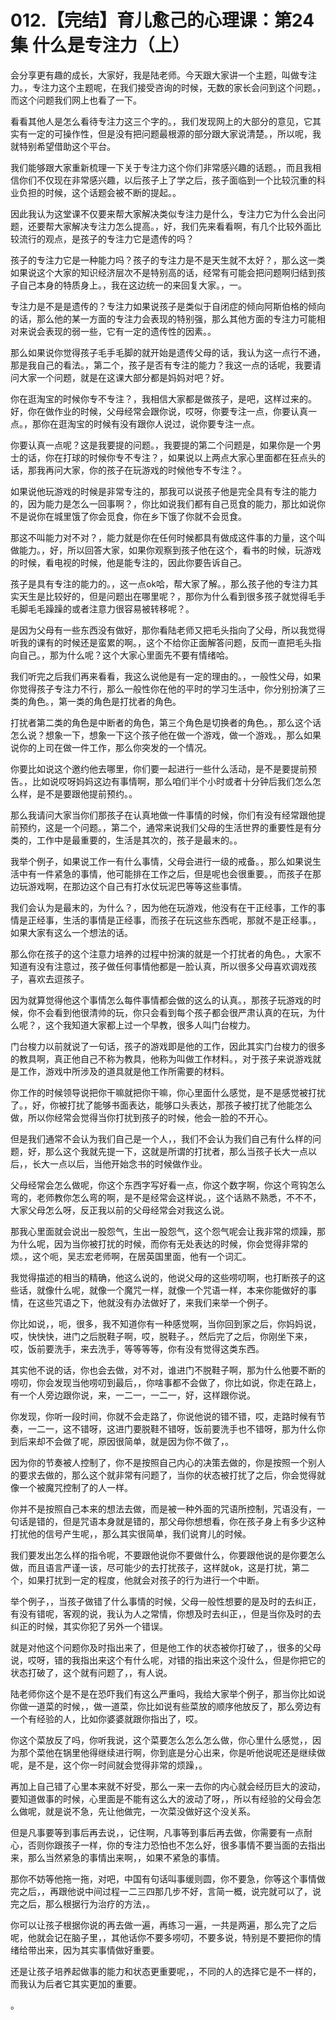 # 012.【完结】育儿愈己的心理课：第24集 什么是专注力（上）

会分享更有趣的成长，大家好，我是陆老师。今天跟大家讲一个主题，叫做专注力。，专注力这个主题呢，在我们接受咨询的时候，无数的家长会问到这个问题。，而这个问题我们网上也看了一下。

看看其他人是怎么看待专注力这三个字的。，我们发现网上的大部分的意见，它其实有一定的可操作性，但是没有把问题最根源的部分跟大家说清楚。，所以呢，我就特别希望借助这个平台。

我们能够跟大家重新梳理一下关于专注力这个你们非常感兴趣的话题。，而且我相信你们不仅现在非常感兴趣，以后孩子上了学之后，孩子面临到一个比较沉重的科业负担的时候，这个话题会被不断的提起。。

因此我认为这堂课不仅要来帮大家解决类似专注力是什么，专注力它为什么会出问题，还要帮大家解决专注力怎么提高。，好，我们先来看看啊，有几个比较外面比较流行的观点，是孩子的专注力它是遗传的吗？

孩子的专注力它是一种能力吗？孩子的专注力是不是天生就不太好？，那么这一类如果说这个大家的知识经济层次不是特别高的话，经常有可能会把问题啊归结到孩子自己本身的特质身上。，我在这边统一的来回复大家。，一。

专注力是不是是遗传的？专注力如果说孩子是类似于自闭症的倾向阿斯伯格的倾向的话，那么他的某一方面的专注力会表现的特别强，那么其他方面的专注力可能相对来说会表现的弱一些，它有一定的遗传性的因素。。

那么如果说你觉得孩子毛手毛脚的就开始是遗传父母的话，我认为这一点行不通，那是我自己的看法。，第二个，孩子是否有专注的能力？我这一点的话呢，我要请问大家一个问题，就是在这课大部分都是妈妈对吧？好。

你在逛淘宝的时候你专不专注？，我相信大家都是做孩子，是吧，这样过来的。好，你在做作业的时候，父母经常会跟你说，哎呀，你要专注一点，你要认真一点。，那你在逛淘宝的时候有没有跟你人说过，说你要专注一点。

你要认真一点呢？这是我要提的问题。，我要提的第二个问题是，如果你是一个男士的话，你在打球的时候你专不专注？，如果说以上两点大家心里面都在狂点头的话，那我再问大家，你的孩子在玩游戏的时候他专不专注？。

如果说他玩游戏的时候是非常专注的，那我可以说孩子他是完全具有专注的能力的，因为能力是怎么一回事啊？，你比如说我们都有自己觅食的能力，那比如说你不是说你在城里饿了你会觅食，你在乡下饿了你就不会觅食。

那这不叫能力对不对？，能力就是你在任何时候都具有做成这件事的力量，这个叫做能力。，好，所以回答大家，如果你观察到孩子他在这个，看书的时候，玩游戏的时候，看电视的时候，他是能专注的，因此你要告诉自己。

孩子是具有专注的能力的。，这一点ok哈，帮大家了解。，那么孩子他的专注力其实天生是比较好的，但是问题出在哪里呢？，那你为什么看到很多孩子就觉得毛手毛脚毛毛躁躁的或者注意力很容易被转移呢？。

是因为父母有一些东西没有做好，那你看陆老师又把毛头指向了父母，所以我觉得听我的课有的时候还是蛮累的啊。，这个不给你正面解答问题，反而一直把毛头指向自己。，那为什么呢？这个大家心里面先不要有情绪哈。

我们听完之后我们再来看看，我这么说他是有一定的理由的。，一般性父母，如果你觉得孩子专注力不行，那么一般性你在他的平时的学习生活中，你分别扮演了三类的角色。，第一类的角色是打扰者的角色。

打扰者第二类的角色是中断者的角色，第三个角色是切换者的角色。，那么这个话怎么说？想象一下，想象一下这个孩子他在做一个游戏，做一个游戏。，那么如果说你的上司在做一件工作，那么你突发的一个情况。

你要比如说这个邀约他去哪里，你们要一起进行一些什么活动，是不是要提前预告。，比如说哎呀妈妈这边有事情啊，那么咱们半个小时或者十分钟后我们怎么怎么样，是不是要跟他提前预约。。

那么我请问大家当你们那孩子在认真地做一件事情的时候，你们有没有经常跟他提前预约，这是一个问题。，第二个，通常来说我们父母的生活世界的重要性是有分类的，工作中是最重要的，生活是其次的，孩子是最末的。。

我举个例子，如果说工作一有什么事情，父母会进行一级的戒备。，那么如果说生活中有一件紧急的事情，他可能排在工作之后，但是呢也会很重要。，而孩子在那边玩游戏啊，在那边这个自己有打水仗玩泥巴等等这些事情。

我们会认为是最末的，为什么？，因为他在玩游戏，他没有在干正经事，工作的事情是正经事，生活的事情是正经事，而孩子在玩这些东西呢，那就不是正经事。，如果大家有这么一个想法的话。

那么你在孩子的这个注意力培养的过程中扮演的就是一个打扰者的角色。，大家不知道有没有注意过，孩子做任何事情他都是一脸认真，所以很多父母喜欢调戏孩子，喜欢去逗孩子。

因为就算觉得他这个事情怎么每件事情都会做的这么的认真。，那孩子玩游戏的时候，你不会看到他很清帅的玩，你只会看到每个孩子都会很严肃认真的在玩，为什么呢？，这个我知道大家都上过一个早教，很多人叫门台梭力。

门台梭力以前就说了一句话，孩子的游戏即是他的工作，因此其实门台梭力的很多的教具啊，真正他自己不称为教具，他称为叫做工作材料。，对于孩子来说游戏就是工作，游戏中所涉及的道具就是他工作所需要的材料。

你工作的时候领导说把你干嘛就把你干嘛，你心里面什么感觉，是不是感觉被打扰了。，好，你被打扰了能够书面表达，能够口头表达，那孩子被打扰了他能怎么做，所以你经常会觉得当你打扰到孩子的时候，他会一脸的不开心。

但是我们通常不会认为我们自己是一个人，，我们不会认为我们自己有什么样的问题，好，那么这个我就先提一下，这就是所谓的打扰者，那么当孩子长大一点以后，，长大一点以后，当他开始念书的时候做作业。

父母经常会怎么做呢，你这个东西字写好看一点，你这个数字啊，你这个弯钩怎么弯的，老师教你怎么弯的啊，是不是经常会这样说。，这个话熟不熟悉，不不不，大家父母怎么呀，反正我以前的父母经常会对我这么说。

那我心里面就会说出一股怨气，生出一股怨气，这个怨气呢会让我非常的烦躁，那为什么呢，因为当你被打扰的时候，而你有无处表达的时候，你会觉得非常的烦。，这个呃，吴志宏老师啊，在居英国里面，他有一个词汇。

我觉得描述的相当的精确，他这么说的，他说父母的这些唠叨啊，也打断孩子的这些话，就像什么呢，就像一个魔咒一样，就像一个咒语一样，本来你能做好的事情，在这些咒语之下，他就没有办法做好了，来我们来举一个例子。

你比如说，，呃，很多，我不知道你有一种感觉啊，当你回到家之后，你妈妈说，哎，快快快，进门之后脱鞋子啊，哎，脱鞋子。，然后完了之后，你刚坐下来，哎，饭前要洗手，来去洗手，等等等等，你有没有觉得这类东西。

其实他不说的话，你也会去做，对不对，谁进门不脱鞋子啊，那为什么他要不断的唠叨，你会发现当他唠叨到最后，，你啥事都不会做了，你比如说，你走在路上，有一个人旁边跟你说，来，一二一，一二一，好，这样跟你说。

你发现，你听一段时间，你就不会走路了，你说他说的错不错，哎，走路时候有节奏，一二一，这不错呀，这进门要脱鞋不错呀，饭前要洗手也不错呀，那为什么你到后来却不会做了呢，原因很简单，就是因为你不做了，。

因为你的节奏被人控制了，你不是按照自己内心的决策去做的，你是按照一个别人的要求去做的，那么这个就非常有问题了，当你的状态被打扰了之后，你会觉得就像一个被魔咒控制了的人一样。

你并不是按照自己本来的想法去做，而是被一种外面的咒语所控制，咒语没有，一句话是错的，但是咒语本身就是错的，那父母你想想看，你在孩子身上有多少这种打扰他的信号产生呢，，那么其实很简单，我们说育儿的时候。

我们要发出怎么样的指令呢，不要跟他说你不要做什么，你要跟他说的是你要怎么做，而且语言严谨一该，尽可能少的去打扰孩子，这样就ok，这是打扰，第二个，如果打扰到一定的程度，他就会对孩子的行为进行一个中断。

举个例子，，当孩子做错了什么事情的时候，父母一般性想要的是及时的去纠正，有没有错呢，客观的说，我认为人之常情，你想及时去纠正，，但是当你及时的去纠正的时候，其实你犯了另外一个错误。

就是对他这个问题你及时指出来了，但是他工作的状态被你打破了，，很多的父母说，哎呀，错的我指出来这个有什么呢，对错的指出来这个没什么，但是你把它的状态打破了，这个就有问题了，，有人说。

陆老师你这个是不是在恐吓我们有这么严重吗，我给大家举个例子，那当你比如说你做一道菜的时候，，做一道菜，你比如说有些菜放的顺序他放反了，那么旁边有一个有经验的人，比如你婆婆就跟你指出了，哎。

你这个菜放反了吗，你听我说，这个菜要怎么怎么怎么做，你心里什么感觉，，因为那个菜他在锅里他得继续进行啊，你到底是分心出来，你是听他说呢还是继续做呢，是不是，这个你一时间就会觉得非常的烦躁，。

再加上自己错了心里本来就不好受，那么一来一去你的内心就会经历巨大的波动，要知道做事的时候，心里面是不能有这么大的波动了呀，，所以有经验的父母会怎么做呢，就是说不急，先让他做完，一次菜没做好这个没关系。

但是凡事要等到事后再去说，，记住啊，凡事等到事后再去做，你需要有一点耐心，否则你跟孩子一样，你的专注力恐怕也不怎么好，很多事情不要当面的去指出来，那么当然紧急的事情出来啊，，如果不紧急的事情。

那你不妨等他拖一拖，对吧，中国有句话叫事缓则圆，你不要急，你等这个事情做完之后，，再跟他说中间过程一二三四那几步不好，言简一概，说完就可以了，说完之后，那么根据行为治疗的方法，。

你可以让孩子根据你说的再去做一遍，再练习一遍，一共是两遍，那么完了之后呢，他就会记在脑子里，，其他话你不要多唠叨，不要多说，特别是不要把你的情绪给带出来，因为其实事情做好重要。

还是让孩子培养起做事的能力和状态更重要呢，，不同的人的选择它是不一样的，而我认为后者它其实更加的重要。

。